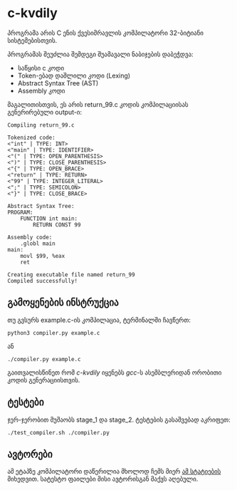 # c-kvdily
პროგრამა არის C ენის ქვესიმრავლის კომპილატორი 32-ბიტიანი სისტემებისთვის.

პროგრამას შეუძლია შემდეგი შუამავალი ნაბიჯების დაბეჭდვა:
* საწყისი c კოდი
* Token-ებად დაშლილი კოდი (Lexing)
* Abstract Syntax Tree (AST)
* Assembly კოდი

მაგალითისთვის, ეს არის return_99.c კოდის კომპილაციისას გენერირებული output-ი:
```
Compiling return_99.c

Tokenized code:
<"int" | TYPE: INT>
<"main" | TYPE: IDENTIFIER>
<"(" | TYPE: OPEN_PARENTHESIS>
<")" | TYPE: CLOSE_PARENTHESIS>
<"{" | TYPE: OPEN_BRACE>
<"return" | TYPE: RETURN>
<"99" | TYPE: INTEGER_LITERAL>
<";" | TYPE: SEMICOLON>
<"}" | TYPE: CLOSE_BRACE>

Abstract Syntax Tree:
PROGRAM:
	FUNCTION int main:
		RETURN CONST 99

Assembly code:
	.globl main
main:
	movl $99, %eax
	ret

Creating executable file named return_99
Compiled successfully!
```
## გამოყენების ინსტრუქცია
თუ გვსურს example.c-ის კომპილაცია, ტერმინალში ჩავწერთ:
```
python3 compiler.py example.c
```
ან
```
./compiler.py example.c
```
გაითვალისწინეთ რომ *c-kvdily* იყენებს *gcc*-ს ასემბლერიდან ორობითი კოდის გენერაციისთვის.
## ტესტები
ჯერ-ჯერობით მუშაობს stage_1 და stage_2. ტესტების გასაშვებად აკრიფეთ:
```
./test_compiler.sh ./compiler.py
```
## ავტორები

ამ ეტაპზე კომპილატორი დაწერილია მხოლოდ ჩემს მიერ [ამ სტატიების](https://norasandler.com/2017/11/29/Write-a-Compiler.html) მიხედვით. 
სატესტო ფაილები მისი ავტორისგან მაქვს აღებული.
